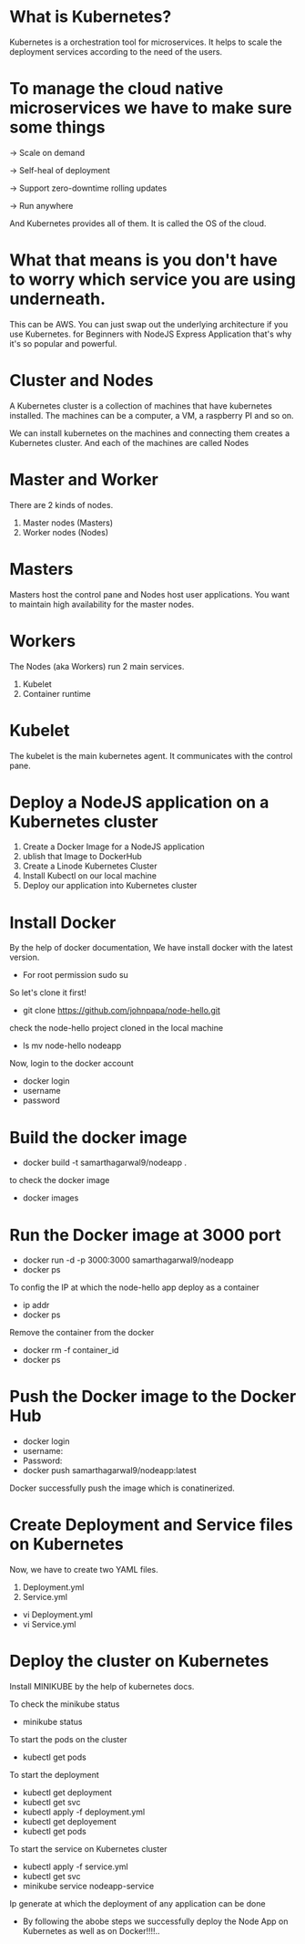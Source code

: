 # What is Kubernetes?

Kubernetes is a orchestration tool for microservices. It helps to scale the deployment services according to the need of the users.

# To manage the cloud native microservices we have to make sure some things

-> Scale on demand

-> Self-heal of deployment 
 
-> Support zero-downtime rolling updates

-> Run anywhere

And Kubernetes provides all of them. It is called the OS of the cloud.

# What that means is you don't have to worry which service you are using underneath. 

This can be AWS. You can just swap out the underlying architecture if you use Kubernetes. for Beginners with NodeJS Express Application that's why it's so popular and powerful.

# Cluster and Nodes

A Kubernetes cluster is a collection of machines that have kubernetes installed. The machines can be a computer, a VM, a raspberry PI and so on.

We can install kubernetes on the machines and connecting them creates a Kubernetes cluster. And each of the machines are called Nodes

# Master and Worker
There are 2 kinds of nodes.

1. Master nodes (Masters)
2. Worker nodes (Nodes)
# Masters

Masters host the control pane and Nodes host user applications. You want to maintain high availability for the master nodes.

# Workers
The Nodes (aka Workers) run 2 main services.

1. Kubelet
2. Container runtime
# Kubelet

The kubelet is the main kubernetes agent. It communicates with the control pane.

# Deploy a NodeJS application on a Kubernetes cluster

1. Create a Docker Image for a NodeJS application
2. ublish that Image to DockerHub
3. Create a Linode Kubernetes Cluster
4. Install Kubectl on our local machine
5. Deploy our application into Kubernetes cluster

# Install Docker  

By the help of docker documentation, We have install docker with the latest version.

* For root permission
sudo su

So let's clone it first!
* git clone https://github.com/johnpapa/node-hello.git

check the node-hello project cloned in the local machine
* ls
mv node-hello nodeapp

Now, login to the docker account
* docker login
* username
* password

# Build the docker image

* docker build -t samarthagarwal9/nodeapp .

to check the docker image
* docker images

# Run the Docker image at 3000 port
* docker run -d -p 3000:3000 samarthagarwal9/nodeapp
* docker ps

To config the IP at which the node-hello app deploy as a container 
* ip addr
* docker ps

Remove the container from the docker 
* docker rm -f container_id
* docker ps

# Push the Docker image to the Docker Hub 
* docker login 
* username:
* Password:
* docker push samarthagarwal9/nodeapp:latest

Docker successfully push the image which is conatinerized.
# Create Deployment and Service files on Kubernetes

Now, we have to create two YAML files.
1. Deployment.yml
2. Service.yml

* vi Deployment.yml 
* vi Service.yml

# Deploy the cluster on Kubernetes

Install MINIKUBE by the help of kubernetes docs.

To check the minikube status 
* minikube status

To start the pods on the cluster
* kubectl get pods 

To start the deployment 
* kubectl get deployment 
* kubectl get svc
* kubectl apply -f deployment.yml 
* kubectl get deployement
* kubectl get pods

To start the service on Kubernetes cluster
* kubectl apply -f service.yml
* kubectl get svc
* minikube service nodeapp-service

Ip generate at which the deployment of any application can be done 

* By following the abobe steps we successfully deploy the Node App on Kubernetes as well as on Docker!!!!.. 